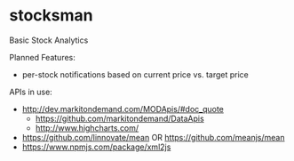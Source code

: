 # stocksman
Basic Stock Analytics

Planned Features:
* per-stock notifications based on current price vs. target price

APIs in use:
* http://dev.markitondemand.com/MODApis/#doc_quote
  * https://github.com/markitondemand/DataApis
  * http://www.highcharts.com/
* https://github.com/linnovate/mean OR https://github.com/meanjs/mean
* https://www.npmjs.com/package/xml2js
